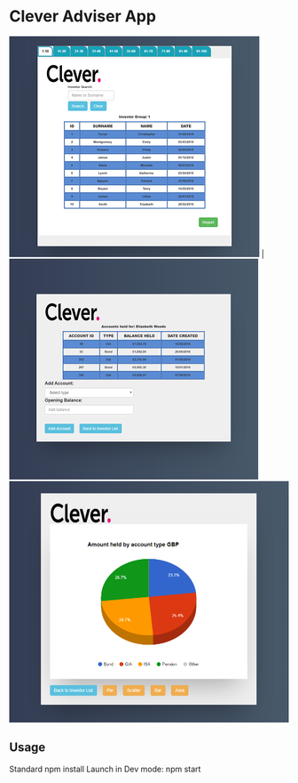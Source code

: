 # Clever Adviser App
![cleverAppImage](https://github.com/OcelotDive/randomImages/blob/master/images/cleverMain.PNG) | ![cleverAppImage](https://github.com/OcelotDive/randomImages/blob/master/images/cleverIndividualInvestor.PNG)
![cleverAppImage](https://github.com/OcelotDive/randomImages/blob/master/images/cleverPie.PNG)

## Usage
Standard npm install
Launch in Dev mode: npm start
